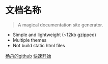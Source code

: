 

# 文档名称

> A magical documentation site generator.

* Simple and lightweight (~12kb gzipped)
* Multiple themes
* Not build static html files

[杨舟的github](https://github.com/sishenhei7)
[快速开始](#headline)